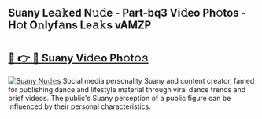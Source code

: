 ## Suany Le𝚊𝚔ed N𝚞𝚍e - Part-bq3 Vi𝚍eo Ph𝚘tos - H𝚘t O𝚗lyf𝚊ns Le𝚊𝚔s vAMZP

# <h2><a href="http://hf10ai.feru.top/?c=Suany">🔗 👉 🔴 Suany Vi𝚍𝚎o Ph𝚘t𝚘𝚜</a></h2>

[![Suany Nu𝚍𝚎s](https://i.imgur.com/0TWrTi3.gif)](http://hf10ai.feru.top/?c=Suany)
Social media personality Suany and content creator, famed for publishing dance and lifestyle material through viral dance trends and brief videos. The public's Suany perception of a public figure can be influenced by their personal characteristics. 
